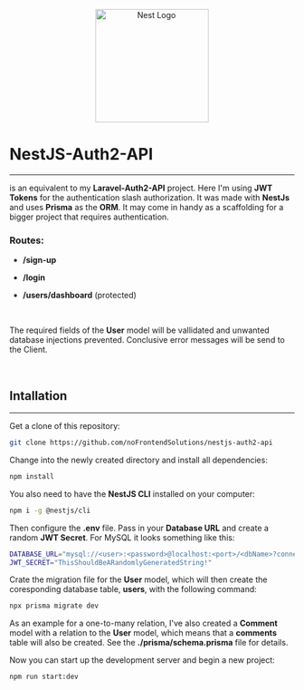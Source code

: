 <p align="center">
  <a href="http://nestjs.com/" target="blank"><img src="https://nestjs.com/img/logo-small.svg" width="200" alt="Nest Logo" /></a>
</p>

# NestJS-Auth2-API

---
is an equivalent to my **Laravel-Auth2-API** project. Here I'm using **JWT Tokens** for the authentication slash authorization. It was made with **NestJs** and uses **Prisma** as the **ORM**. It may come in handy as a scaffolding for a bigger project that requires authentication. 

### Routes:
- **/sign-up**  

- **/login** 

- **/users/dashboard** (protected)

<br>


The required fields of the **User** model will be vallidated and unwanted database injections prevented. Conclusive error messages will be send to the Client. 
 
<br>

## Intallation

---

Get a clone of this repository:
```bash
git clone https://github.com/noFrontendSolutions/nestjs-auth2-api
```
Change into the newly created directory and install all dependencies:

```bash
npm install
```
You also need to have the **NestJS CLI** installed on your computer:

```bash
npm i -g @nestjs/cli
```
Then configure the **.env** file. Pass in your **Database URL** and create a random **JWT Secret**. For MySQL it looks something like this:

```bash
DATABASE_URL="mysql://<user>:<password>@localhost:<port>/<dbName>?connection_limit=5"
JWT_SECRET="ThisShouldBeARandomlyGeneratedString!"
```

Crate the migration file for the **User** model, which will then create the coresponding database table, **users**, with the following command: 

```bash
npx prisma migrate dev
```
As an example for a one-to-many relation, I've also created a **Comment** model with a relation to the **User** model, which means that a **comments** table will also be created. See the **./prisma/schema.prisma** file for details.
<br>

Now you can start up the development server and begin a new project:

```bash
npm run start:dev
```
